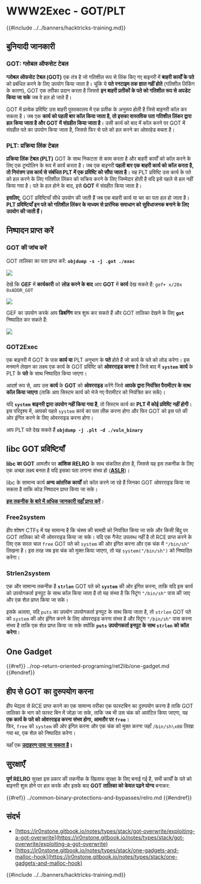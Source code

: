 # WWW2Exec - GOT/PLT

{{#include ../../banners/hacktricks-training.md}}

## **बुनियादी जानकारी**

### **GOT: ग्लोबल ऑफसेट टेबल**

**ग्लोबल ऑफसेट टेबल (GOT)** एक तंत्र है जो गतिशील रूप से लिंक किए गए बाइनरी में **बाहरी कार्यों के पते** को प्रबंधित करने के लिए उपयोग किया जाता है। चूंकि ये **पते रनटाइम तक ज्ञात नहीं होते** (गतिशील लिंकिंग के कारण), GOT एक तरीका प्रदान करता है जिससे **इन बाहरी प्रतीकों के पते को गतिशील रूप से अपडेट किया जा सके** जब वे हल हो जाते हैं।

GOT में प्रत्येक प्रविष्टि उस बाहरी पुस्तकालय में एक प्रतीक के अनुरूप होती है जिसे बाइनरी कॉल कर सकता है। जब एक **कार्य को पहली बार कॉल किया जाता है, तो इसका वास्तविक पता गतिशील लिंकर द्वारा हल किया जाता है और GOT में संग्रहीत किया जाता है**। उसी कार्य को बाद में कॉल करने पर GOT में संग्रहीत पते का उपयोग किया जाता है, जिससे फिर से पते को हल करने का ओवरहेड बचता है।

### **PLT: प्रक्रिया लिंक टेबल**

**प्रक्रिया लिंक टेबल (PLT)** GOT के साथ निकटता से काम करता है और बाहरी कार्यों को कॉल करने के लिए एक ट्रम्पोलिन के रूप में कार्य करता है। जब एक बाइनरी **पहली बार एक बाहरी कार्य को कॉल करता है, तो नियंत्रण उस कार्य से संबंधित PLT में एक प्रविष्टि को सौंपा जाता है**। यह PLT प्रविष्टि उस कार्य के पते को हल करने के लिए गतिशील लिंकर को सक्रिय करने के लिए जिम्मेदार होती है यदि इसे पहले से हल नहीं किया गया है। पते के हल होने के बाद, इसे **GOT** में संग्रहीत किया जाता है।

**इसलिए,** GOT प्रविष्टियाँ सीधे उपयोग की जाती हैं जब एक बाहरी कार्य या चर का पता हल हो जाता है। **PLT प्रविष्टियाँ इन पते को गतिशील लिंकर के माध्यम से प्रारंभिक समाधान को सुविधाजनक बनाने के लिए उपयोग की जाती हैं।**

## निष्पादन प्राप्त करें

### GOT की जांच करें

GOT तालिका का पता प्राप्त करें: **`objdump -s -j .got ./exec`**

![](<../../images/image (121).png>)

देखें कि **GEF** में **कार्यकारी** को **लोड करने के बाद** आप **GOT** में **कार्य** देख सकते हैं: `gef➤ x/20x 0xADDR_GOT`

![](<../../images/image (620) (1) (1) (1) (1) (1) (1) (1) (1) (1) (1) (1) (1) (1) (1) (1) (1) (1) (1) (1) (1) (1) (1) (1) (1) (1) (1) (1) (1) (1) (1) (1) (1) (1) (1) (2) (2) (2).png>)

GEF का उपयोग करके आप **डिबगिंग** सत्र शुरू कर सकते हैं और GOT तालिका देखने के लिए **`got`** निष्पादित कर सकते हैं:

![](<../../images/image (496).png>)

### GOT2Exec

एक बाइनरी में GOT के पास **कार्य या** PLT अनुभाग के **पते** होते हैं जो कार्य के पते को लोड करेगा। इस मनमाने लेखन का लक्ष्य एक कार्य के GOT प्रविष्टि को **ओवरराइड करना** है जिसे बाद में **`system`** **कार्य** के PLT के **पते** के साथ निष्पादित किया जाएगा।

आदर्श रूप से, आप उस **कार्य** के **GOT** को **ओवरराइड** करेंगे जिसे **आपके द्वारा नियंत्रित पैरामीटर के साथ कॉल किया जाएगा** (ताकि आप सिस्टम कार्य को भेजे गए पैरामीटर को नियंत्रित कर सकें)।

यदि **`system`** **बाइनरी द्वारा उपयोग नहीं किया गया है**, तो सिस्टम कार्य का **PLT में कोई प्रविष्टि नहीं होगी**। इस परिदृश्य में, आपको पहले `system` कार्य का पता लीक करना होगा और फिर GOT को इस पते की ओर इंगित करने के लिए ओवरराइड करना होगा।

आप PLT पते देख सकते हैं **`objdump -j .plt -d ./vuln_binary`**

## libc GOT प्रविष्टियाँ

**libc का GOT** आमतौर पर **आंशिक RELRO** के साथ संकलित होता है, जिससे यह इस तकनीक के लिए एक अच्छा लक्ष्य बनता है यदि इसका पता लगाना संभव हो ([**ASLR**](../common-binary-protections-and-bypasses/aslr/index.html))।

libc के सामान्य कार्य **अन्य आंतरिक कार्यों** को कॉल करने जा रहे हैं जिनका GOT ओवरराइड किया जा सकता है ताकि कोड निष्पादन प्राप्त किया जा सके।

[**इस तकनीक के बारे में अधिक जानकारी यहाँ प्राप्त करें**](https://github.com/nobodyisnobody/docs/blob/main/code.execution.on.last.libc/README.md#1---targetting-libc-got-entries)।

### **Free2system**

हीप शोषण CTFs में यह सामान्य है कि चंक्स की सामग्री को नियंत्रित किया जा सके और किसी बिंदु पर GOT तालिका को भी ओवरराइड किया जा सके। यदि एक गैजेट उपलब्ध नहीं है तो RCE प्राप्त करने के लिए एक सरल चाल `free` GOT पते को `system` की ओर इंगित करना और एक चंक में `"/bin/sh"` लिखना है। इस तरह जब इस चंक को मुक्त किया जाएगा, तो यह `system("/bin/sh")` को निष्पादित करेगा।

### **Strlen2system**

एक और सामान्य तकनीक है **`strlen`** GOT पते को **`system`** की ओर इंगित करना, ताकि यदि इस कार्य को उपयोगकर्ता इनपुट के साथ कॉल किया जाता है तो यह संभव है कि स्ट्रिंग `"/bin/sh"` पास की जाए और एक शेल प्राप्त किया जा सके।

इसके अलावा, यदि `puts` का उपयोग उपयोगकर्ता इनपुट के साथ किया जाता है, तो `strlen` GOT पते को `system` की ओर इंगित करने के लिए ओवरराइड करना संभव है और स्ट्रिंग `"/bin/sh"` पास करना संभव है ताकि एक शेल प्राप्त किया जा सके क्योंकि **`puts` उपयोगकर्ता इनपुट के साथ `strlen` को कॉल करेगा**।

## **One Gadget**


{{#ref}}
../rop-return-oriented-programing/ret2lib/one-gadget.md
{{#endref}}

## **हीप से GOT का दुरुपयोग करना**

हीप भेद्यता से RCE प्राप्त करने का एक सामान्य तरीका एक फास्टबिन का दुरुपयोग करना है ताकि GOT तालिका के भाग को फास्ट बिन में जोड़ा जा सके, ताकि जब भी उस चंक को आवंटित किया जाएगा, यह **एक कार्य के पते को ओवरराइड करना संभव होगा, आमतौर पर `free`**।\
फिर, `free` को `system` की ओर इंगित करना और एक चंक को मुक्त करना जहाँ `/bin/sh\x00` लिखा गया था, एक शेल को निष्पादित करेगा।

यहाँ एक [**उदाहरण पाया जा सकता है**](https://ctf-wiki.mahaloz.re/pwn/linux/glibc-heap/chunk_extend_overlapping/#hitcon-trainging-lab13)**।**

## **सुरक्षाएँ**

**पूर्ण RELRO** सुरक्षा इस प्रकार की तकनीक के खिलाफ सुरक्षा के लिए बनाई गई है, सभी कार्यों के पते को बाइनरी शुरू होने पर हल करके और इसके बाद **GOT तालिका को केवल पढ़ने योग्य** बनाकर:


{{#ref}}
../common-binary-protections-and-bypasses/relro.md
{{#endref}}

## संदर्भ

- [https://ir0nstone.gitbook.io/notes/types/stack/got-overwrite/exploiting-a-got-overwrite](https://ir0nstone.gitbook.io/notes/types/stack/got-overwrite/exploiting-a-got-overwrite)
- [https://ir0nstone.gitbook.io/notes/types/stack/one-gadgets-and-malloc-hook](https://ir0nstone.gitbook.io/notes/types/stack/one-gadgets-and-malloc-hook)

{{#include ../../banners/hacktricks-training.md}}
